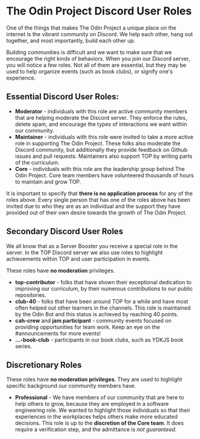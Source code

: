 # The Odin Project Discord User Roles

One of the things that makes The Odin Project a unique place on the internet is the vibrant community on Discord. We help each other, hang out together, and most importantly, build each other up. 

Building communities is difficult and we want to make sure that we encourage the right kinds of behaviors. When you join our Discord server, you will notice a few roles. Not all of them are essential, but they may be used to help organize events (such as book clubs), or signify one's experience. 

## Essential Discord User Roles:

- **Moderator** - individuals with this role are active community members that are helping moderate the Discord server. They enforce the rules, delete spam, and encourage the types of interactions we want within our community. 
- **Maintainer** - individuals with this role were invited to take a more active role in supporting The Odin Project. These folks also moderate the Discord community, but additionally they provide feedback on Github issues and pull requests. Maintainers also support TOP by writing parts of the curriculum.
- **Core** - individuals with this role are the leadership group behind The Odin Project. Core team members have volunteered thousands of hours to maintain and grow TOP. 

It is important to specify that **there is no application process** for any of the roles above. Every single person that has one of the roles above has been invited due to who they are as an individual and the support they have provided out of their own desire towards the growth of The Odin Project. 


## Secondary Discord User Roles

We all know that as a Server Booster you receive a special role in the server. In the TOP Discord server we also use roles to highlight achievements within TOP and user participation in events. 

These roles have **no moderation** privileges.

- **top-contributor** - folks that have shown their exceptional dedication to improving our curriculum, by their numerous contributions to our public repositories.
- **club-40** - folks that have been around TOP for a while and have most often helped out other learners in the channels. This role is maintained by the Odin Bot and this status is achieved by reaching 40 points. 
- **cah-crew** and **jam participant** - community events focused on providing opportunities for team work. Keep an eye on the #announcements for more events!
- **...-book-club** - participants in our book clubs, such as YDKJS book series. 


## Discretionary Roles
These roles have **no moderation privileges**. They are used to highlight specific background our community members have. 


- **Professional** - We have members of our community that are here to help others to grow, because they are employed in a software engineering role. We wanted to highlight those individuals so that their experiences in the workplaces helps others make more educated decisions. This role is up to the **discretion of the Core team**. It does require a verification step, and the admittance is *not guaranteed*. 
